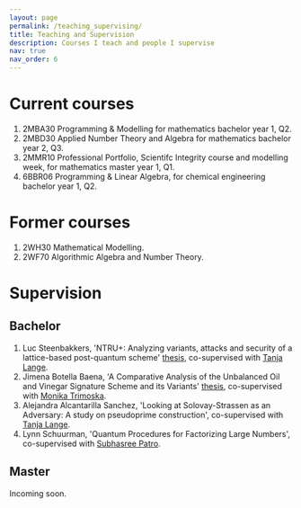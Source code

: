 ```yaml
---
layout: page
permalink: /teaching_supervising/
title: Teaching and Supervision
description: Courses I teach and people I supervise
nav: true
nav_order: 6
---
```



# Current courses
1. 2MBA30 Programming & Modelling for mathematics bachelor year 1, Q2.
2. 2MBD30 Applied Number Theory and Algebra for mathematics bachelor year 2, Q3. 
3. 2MMR10 Professional Portfolio, Scientifc Integrity course and modelling week, for mathematics master year 1, Q1. 
4. 6BBR06 Programming & Linear Algebra, for chemical engineering bachelor year 1, Q2. 

# Former courses
1. 2WH30 Mathematical Modelling. 
2. 2WF70 Algorithmic Algebra and Number Theory.

# Supervision
## Bachelor
1. Luc Steenbakkers, 'NTRU+: Analyzing variants, attacks and security of a lattice-based post-quantum scheme' [thesis](https://research.tue.nl/en/studentTheses/ntru-2), co-supervised with [Tanja Lange](https://www.hyperelliptic.org/tanja/index.html). 
2. Jimena Botella Baena, 'A Comparative Analysis of the Unbalanced Oil and Vinegar Signature Scheme and its Variants' [thesis](https://research.tue.nl/nl/studentTheses/a-comparative-analysis-of-the-unbalanced-oil-and-vinegar-signatur), co-supervised with [Monika Trimoska](https://mtrimoska.com/).
3. Alejandra Alcantarilla Sanchez, 'Looking at Solovay-Strassen as an Adversary: A study on pseudoprime construction', co-supervised with [Tanja Lange](https://www.hyperelliptic.org/tanja/index.html). 
4. Lynn Schuurman, 'Quantum Procedures for Factorizing
Large Numbers', co-supervised with [Subhasree Patro](https://subhasree-patro.github.io/).

## Master
Incoming soon. 





